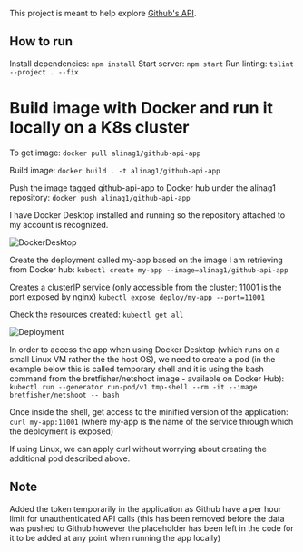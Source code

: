 This project is meant to help explore [Github's API](https://developer.github.com/v3/).

## How to run

Install dependencies: `npm install`
Start server: `npm start`
Run linting: `tslint --project . --fix`

# Build image with Docker and run it locally on a K8s cluster

To get image: `docker pull alinag1/github-api-app`

Build image:
`docker build . -t alinag1/github-api-app`

Push the image tagged github-api-app to Docker hub under the alinag1 repository:
`docker push alinag1/github-api-app`

I have Docker Desktop installed and running so the repository attached to my account is recognized.

![DockerDesktop](https://github.com/AlinaGoaga/Exploring_Github-s_API/tree/master/src/assets/DockerDesktop.png)

Create the deployment called my-app based on the image I am retrieving from Docker hub:
`kubectl create my-app --image=alinag1/github-api-app`

Creates a clusterIP service (only accessible from the cluster; 11001 is the port exposed by nginx)
`kubectl expose deploy/my-app --port=11001`

Check the resources created:
`kubectl get all`

![Deployment](https://github.com/AlinaGoaga/Exploring_Github-s_API/tree/master/src/assets/Deployment.png)

In order to access the app when using Docker Desktop (which runs on a small Linux VM rather the the host OS), we need to create a pod (in the example below this is called temporary shell and it is using the bash command from the bretfisher/netshoot image - available on Docker Hub):
`kubectl run --generator run-pod/v1 tmp-shell --rm -it --image bretfisher/netshoot -- bash`

Once inside the shell, get access to the minified version of the application:
`curl my-app:11001` (where my-app is the name of the service through which the deployment is exposed)

If using Linux, we can apply curl without worrying about creating the additional pod described above.

## Note

Added the token temporarily in the application as Github have a per hour limit for unauthenticated API calls (this has been removed before the data was pushed to Github however the placeholder has been left in the code for it to be added at any point when running the app locally)
